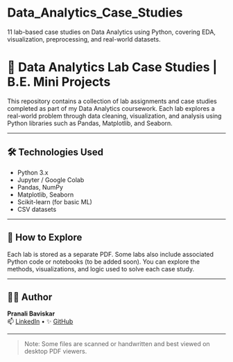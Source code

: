 # Data_Analytics_Case_Studies
11 lab-based case studies on Data Analytics using Python, covering EDA, visualization, preprocessing, and real-world datasets.

# 🧠 Data Analytics Lab Case Studies | B.E. Mini Projects

This repository contains a collection of lab assignments and case studies completed as part of my Data Analytics coursework. Each lab explores a real-world problem through data cleaning, visualization, and analysis using Python libraries such as Pandas, Matplotlib, and Seaborn.

---



## 🛠️ Technologies Used

- Python 3.x
- Jupyter / Google Colab
- Pandas, NumPy
- Matplotlib, Seaborn
- Scikit-learn (for basic ML)
- CSV datasets

---

## 📌 How to Explore

Each lab is stored as a separate PDF. Some labs also include associated Python code or notebooks (to be added soon). You can explore the methods, visualizations, and logic used to solve each case study.

---

## 👩‍💻 Author

**Pranali Baviskar**  
📫 [LinkedIn](https://linkedin.com/in/your-link) • ✨ [GitHub](https://github.com/your-username)

---

> Note: Some files are scanned or handwritten and best viewed on desktop PDF viewers.

